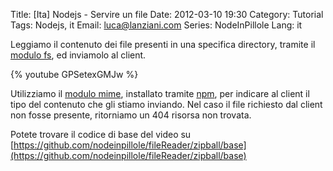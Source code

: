 Title: [Ita] Nodejs - Servire un file
Date: 2012-03-10 19:30
Category: Tutorial
Tags: Nodejs, it
Email: luca@lanziani.com
Series: NodeInPillole
Lang: it

Leggiamo il contenuto dei file presenti in una specifica directory,  tramite il [modulo fs][1],   ed inviamolo al client.

{% youtube GPSetexGMJw %}

Utilizziamo il [modulo mime][2],  installato tramite [npm][3], per indicare al client il tipo del contenuto che gli stiamo inviando.
Nel caso il file richiesto dal client non fosse presente, ritorniamo un 404 risorsa non trovata.

Potete trovare il codice di base del video su [https://github.com/nodeinpillole/fileReader/zipball/base](https://github.com/nodeinpillole/fileReader/zipball/base)

[1]: http://nodejs.org/api/fs.html "modulo fs"
[2]: https://github.com/bentomas/node-mime "modulo mime"
[3]: http://npmjs.org/ "npm"